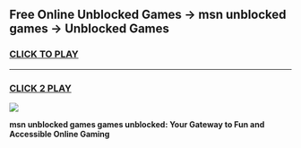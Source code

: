 
## Free Online Unblocked Games → msn unblocked games → Unblocked Games
<h3>
<a href="https://premium.freeplayer.one?title=msn_unblocked_games&ref=21F">CLICK TO PLAY</a></h3>
<hr>

<h3>
<a href="https://premium.freeplayer.one?title=msn_unblocked_games&ref=21F">CLICK 2 PLAY</a>
  
</h3>

<a href="https://premium.freeplayer.one?title=msn_unblocked_games&ref=21F/"><img src="https://clearcache.store/games.png"></a>


**msn unblocked games games unblocked: Your Gateway to Fun and Accessible Online Gaming**
